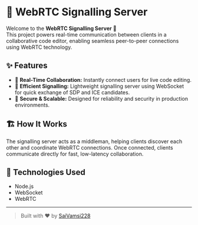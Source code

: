 # 🚦 WebRTC Signalling Server

Welcome to the **WebRTC Signalling Server** 👋  
This project powers real-time communication between clients in a collaborative code editor, enabling seamless peer-to-peer connections using WebRTC technology.

## ✨ Features
- 🛜 **Real-Time Collaboration:** Instantly connect users for live code editing.
- 📡 **Efficient Signalling:** Lightweight signalling server using WebSocket for quick exchange of SDP and ICE candidates.
- 🔐 **Secure & Scalable:** Designed for reliability and security in production environments.

## 🏗️ How It Works
The signalling server acts as a middleman, helping clients discover each other and coordinate WebRTC connections. Once connected, clients communicate directly for fast, low-latency collaboration.

## 🚀 Technologies Used
- Node.js
- WebSocket
- WebRTC


---

> Built with ❤️ by [SaiVamsi228](https://github.com/SaiVamsi228)
